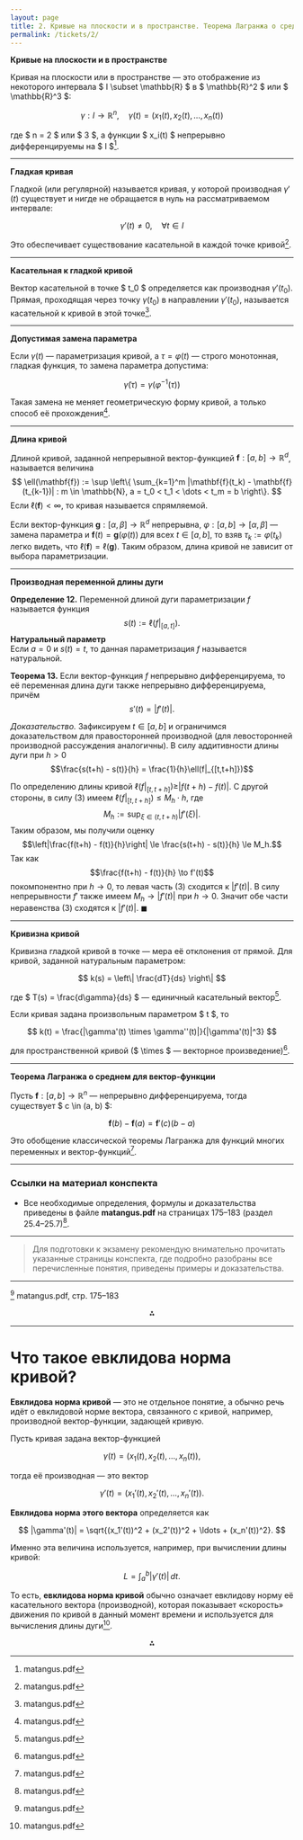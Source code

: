 ```yaml
---
layout: page
title: 2. Кривые на плоскости и в пространстве. Теорема Лагранжа о среднем для вектор-функции. Гладкая кривая, касательная к гладкой кривой, допустимая замена параметра. Длина кривой. Производная переменной длины дуги. Натуральный параметр. Кривизна кривой.
permalink: /tickets/2/
---
```

**Кривые на плоскости и в пространстве**

Кривая на плоскости или в пространстве — это отображение из некоторого интервала \$ I \subset \mathbb{R} \$ в \$ \mathbb{R}^2 \$ или \$ \mathbb{R}^3 \$:

$$
\gamma: I \to \mathbb{R}^n, \quad \gamma(t) = (x_1(t), x_2(t), \dots, x_n(t))
$$

где \$ n = 2 \$ или \$ 3 \$, а функции \$ x_i(t) \$ непрерывно дифференцируемы на \$ I \$[^1_1].

---

**Гладкая кривая**

Гладкой (или регулярной) называется кривая, у которой производная $\gamma'(t)$ существует и нигде не обращается в нуль на рассматриваемом интервале:

$$
\gamma'(t) \neq 0, \quad \forall t \in I
$$

Это обеспечивает существование касательной в каждой точке кривой[^1_1].

---

**Касательная к гладкой кривой**

Вектор касательной в точке \$ t_0 \$ определяется как производная $\gamma'(t_0)$. Прямая, проходящая через точку $\gamma(t_0)$ в направлении $\gamma'(t_0)$, называется касательной к кривой в этой точке[^1_1].

---

**Допустимая замена параметра**

Если $\gamma(t)$ — параметризация кривой, а $\tau = \varphi(t)$ — строго монотонная, гладкая функция, то замена параметра допустима:

$$
\tilde{\gamma}(\tau) = \gamma(\varphi^{-1}(\tau))
$$

Такая замена не меняет геометрическую форму кривой, а только способ её прохождения[^1_1].

---

**Длина кривой**

Длиной кривой, заданной непрерывной вектор-функцией $\mathbf{f}: [a, b] \to \mathbb{R}^d$, называется величина
$$
\ell(\mathbf{f}) := \sup \left\{ \sum_{k=1}^m |\mathbf{f}(t_k) - \mathbf{f}(t_{k-1})| : m \in \mathbb{N}, a = t_0 < t_1 < \dots < t_m = b \right\}.
$$
Если $\ell(\mathbf{f}) < \infty$, то кривая называется спрямляемой.

Если вектор-функция $\mathbf{g}: [\alpha, \beta] \to \mathbb{R}^d$ непрерывна, $\varphi: [a, b] \to [\alpha, \beta]$ — замена параметра и $\mathbf{f}(t) = \mathbf{g}(\varphi(t))$ для всех $t \in [a, b]$, то взяв $\tau_k := \varphi(t_k)$ легко видеть, что $\ell(\mathbf{f}) = \ell(\mathbf{g})$. Таким образом, длина кривой не зависит от выбора параметризации.

---

**Производная переменной длины дуги**

**Определение 12.** Переменной длиной дуги параметризации $f$ называется функция
$$s(t) := \ell(f|_{[a,t]}).$$
**Натуральный параметр**  
Если $a=0$ и $s(t)=t$, то данная параметризация $f$ называется натуральной.

**Теорема 13.** Если вектор-функция $f$ непрерывно дифференцируема, то её переменная длина дуги также непрерывно дифференцируема, причём
$$s'(t) = |f'(t)|.$$

*Доказательство.* Зафиксируем $t \in [a,b]$ и ограничимся доказательством для правосторонней производной (для левосторонней производной рассуждения аналогичны). В силу аддитивности длины дуги при $h>0$
$$\frac{s(t+h) - s(t)}{h} = \frac{1}{h}\ell(f|_{[t,t+h]})$$

По определению длины кривой $\ell(f|_{[t,t+h]}) \ge |f(t+h) - f(t)|$. С другой стороны, в силу (3) имеем $\ell(f|_{[t,t+h]}) \le M_h \cdot h$, где
$$M_h := \sup_{\xi \in (t,t+h)} |f'(\xi)|.$$
Таким образом, мы получили оценку
$$\left|\frac{f(t+h) - f(t)}{h}\right| \le \frac{s(t+h) - s(t)}{h} \le M_h.$$
Так как
$$\frac{f(t+h) - f(t)}{h} \to f'(t)$$
покомпонентно при $h \to 0$, то левая часть (3) сходится к $|f'(t)|$. В силу непрерывности $f'$ также имеем $M_h \to |f'(t)|$ при $h \to 0$. Значит обе части неравенства (3) сходятся к $|f'(t)|$. $\blacksquare$

---

**Кривизна кривой**

Кривизна гладкой кривой в точке — мера её отклонения от прямой. Для кривой, заданной натуральным параметром:

$$
k(s) = \left\| \frac{dT}{ds} \right\|
$$

где \$ T(s) = \frac{d\gamma}{ds} \$ — единичный касательный вектор[^1_1].

Если кривая задана произвольным параметром \$ t \$, то

$$
k(t) = \frac{|\gamma'(t) \times \gamma''(t)|}{|\gamma'(t)|^3}
$$

для пространственной кривой (\$ \times \$ — векторное произведение)[^1_1].

---

**Теорема Лагранжа о среднем для вектор-функции**

Пусть $\mathbf{f}: [a, b] \to \mathbb{R}^n$ — непрерывно дифференцируема, тогда существует \$ c \in (a, b) \$:

$$
\mathbf{f}(b) - \mathbf{f}(a) = \mathbf{f}'(c) (b - a)
$$

Это обобщение классической теоремы Лагранжа для функций многих переменных и вектор-функций[^1_1].

---

### Ссылки на материал конспекта

- Все необходимые определения, формулы и доказательства приведены в файле **matangus.pdf** на страницах 175–183 (раздел 25.4–25.7)[^1_1].

---

> Для подготовки к экзамену рекомендую внимательно прочитать указанные страницы конспекта, где подробно разобраны все перечисленные понятия, приведены примеры и доказательства.

---

[^1_1] matangus.pdf, стр. 175–183

<div style="text-align: center">⁂</div>

[^1_1]: matangus.pdf


---

# Что такое евклидова норма кривой?

**Евклидова норма кривой** — это не отдельное понятие, а обычно речь идёт о евклидовой норме вектора, связанного с кривой, например, производной вектор-функции, задающей кривую.

Пусть кривая задана вектор-функцией

$$
\gamma(t) = (x_1(t), x_2(t), \ldots, x_n(t)),
$$

тогда её производная — это вектор

$$
\gamma'(t) = (x_1'(t), x_2'(t), \ldots, x_n'(t)).
$$

**Евклидова норма этого вектора** определяется как

$$
|\gamma'(t)| = \sqrt{(x_1'(t))^2 + (x_2'(t))^2 + \ldots + (x_n'(t))^2}.
$$

Именно эта величина используется, например, при вычислении длины кривой:

$$
L = \int_a^b |\gamma'(t)|\,dt.
$$

То есть, **евклидова норма кривой** обычно означает евклидову норму её касательного вектора (производной), которая показывает «скорость» движения по кривой в данный момент времени и используется для вычисления длины дуги[^2_1].

<div style="text-align: center">⁂</div>

[^2_1]: matangus.pdf